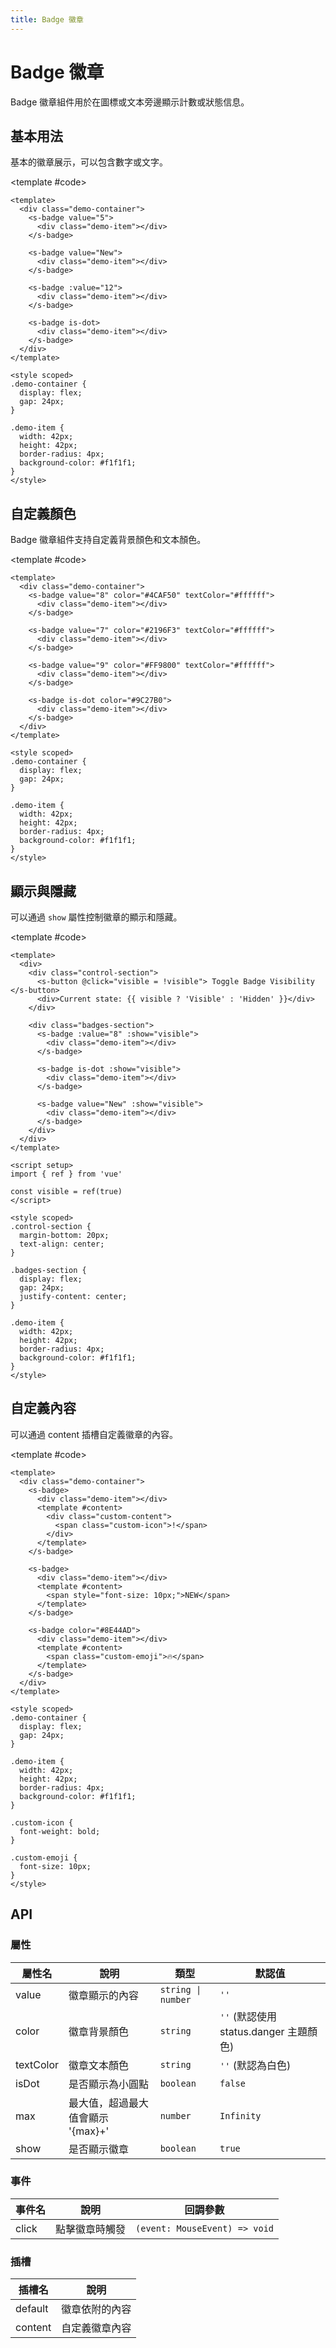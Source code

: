```yaml
---
title: Badge 徽章
---
```


# Badge 徽章

Badge 徽章組件用於在圖標或文本旁邊顯示計數或狀態信息。

## 基本用法

基本的徽章展示，可以包含數字或文字。

<Demo>
  <BasicDemo />
  
  <template #code>

```vue
<template>
  <div class="demo-container">
    <s-badge value="5">
      <div class="demo-item"></div>
    </s-badge>

    <s-badge value="New">
      <div class="demo-item"></div>
    </s-badge>

    <s-badge :value="12">
      <div class="demo-item"></div>
    </s-badge>

    <s-badge is-dot>
      <div class="demo-item"></div>
    </s-badge>
  </div>
</template>

<style scoped>
.demo-container {
  display: flex;
  gap: 24px;
}

.demo-item {
  width: 42px;
  height: 42px;
  border-radius: 4px;
  background-color: #f1f1f1;
}
</style>
```

  </template>
</Demo>

## 自定義顏色

Badge 徽章組件支持自定義背景顏色和文本顏色。

<Demo>
  <ColorDemo />
  
  <template #code>

```vue
<template>
  <div class="demo-container">
    <s-badge value="8" color="#4CAF50" textColor="#ffffff">
      <div class="demo-item"></div>
    </s-badge>

    <s-badge value="7" color="#2196F3" textColor="#ffffff">
      <div class="demo-item"></div>
    </s-badge>

    <s-badge value="9" color="#FF9800" textColor="#ffffff">
      <div class="demo-item"></div>
    </s-badge>

    <s-badge is-dot color="#9C27B0">
      <div class="demo-item"></div>
    </s-badge>
  </div>
</template>

<style scoped>
.demo-container {
  display: flex;
  gap: 24px;
}

.demo-item {
  width: 42px;
  height: 42px;
  border-radius: 4px;
  background-color: #f1f1f1;
}
</style>
```

  </template>
</Demo>

## 顯示與隱藏

可以通過 `show` 屬性控制徽章的顯示和隱藏。

<Demo>
  <VisibilityDemo />
  
  <template #code>

```vue
<template>
  <div>
    <div class="control-section">
      <s-button @click="visible = !visible"> Toggle Badge Visibility </s-button>
      <div>Current state: {{ visible ? 'Visible' : 'Hidden' }}</div>
    </div>

    <div class="badges-section">
      <s-badge :value="8" :show="visible">
        <div class="demo-item"></div>
      </s-badge>

      <s-badge is-dot :show="visible">
        <div class="demo-item"></div>
      </s-badge>

      <s-badge value="New" :show="visible">
        <div class="demo-item"></div>
      </s-badge>
    </div>
  </div>
</template>

<script setup>
import { ref } from 'vue'

const visible = ref(true)
</script>

<style scoped>
.control-section {
  margin-bottom: 20px;
  text-align: center;
}

.badges-section {
  display: flex;
  gap: 24px;
  justify-content: center;
}

.demo-item {
  width: 42px;
  height: 42px;
  border-radius: 4px;
  background-color: #f1f1f1;
}
</style>
```

  </template>
</Demo>

## 自定義內容

可以通過 content 插槽自定義徽章的內容。

<Demo>
  <SlotDemo />
  
  <template #code>

```vue
<template>
  <div class="demo-container">
    <s-badge>
      <div class="demo-item"></div>
      <template #content>
        <div class="custom-content">
          <span class="custom-icon">!</span>
        </div>
      </template>
    </s-badge>

    <s-badge>
      <div class="demo-item"></div>
      <template #content>
        <span style="font-size: 10px;">NEW</span>
      </template>
    </s-badge>

    <s-badge color="#8E44AD">
      <div class="demo-item"></div>
      <template #content>
        <span class="custom-emoji">🔥</span>
      </template>
    </s-badge>
  </div>
</template>

<style scoped>
.demo-container {
  display: flex;
  gap: 24px;
}

.demo-item {
  width: 42px;
  height: 42px;
  border-radius: 4px;
  background-color: #f1f1f1;
}

.custom-icon {
  font-weight: bold;
}

.custom-emoji {
  font-size: 10px;
}
</style>
```

  </template>
</Demo>

## API

### 屬性

| 屬性名    | 說明                              | 類型               | 默認值                                 |
| --------- | --------------------------------- | ------------------ | -------------------------------------- |
| value     | 徽章顯示的內容                    | `string \| number` | `''`                                   |
| color     | 徽章背景顏色                      | `string`           | `''` (默認使用 status.danger 主題顏色) |
| textColor | 徽章文本顏色                      | `string`           | `''` (默認為白色)                      |
| isDot     | 是否顯示為小圓點                  | `boolean`          | `false`                                |
| max       | 最大值，超過最大值會顯示 '{max}+' | `number`           | `Infinity`                             |
| show      | 是否顯示徽章                      | `boolean`          | `true`                                 |

### 事件

| 事件名 | 說明           | 回調參數                      |
| ------ | -------------- | ----------------------------- |
| click  | 點擊徽章時觸發 | `(event: MouseEvent) => void` |

### 插槽

| 插槽名  | 說明           |
| ------- | -------------- |
| default | 徽章依附的內容 |
| content | 自定義徽章內容 |

<script setup>
import { SHConfigProvider } from '@/index'
import BasicDemo from '@/components/Badge/demos/BasicDemo.vue'
import ColorDemo from '@/components/Badge/demos/ColorDemo.vue'
import SlotDemo from '@/components/Badge/demos/SlotDemo.vue'
import VisibilityDemo from '@/components/Badge/demos/VisibilityDemo.vue'
</script>

